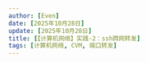 ```yaml
---
author: [Even]
date: [2025年10月28日]
update: [2025年10月28日]
title: [【计算机网络】实践-2：ssh跨网转发]
tags: [计算机网络, CVM, 端口转发]
---
```

